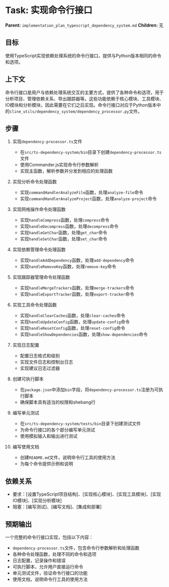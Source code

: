# Task: 实现命令行接口
   **Parent:** `implementation_plan_typescript_dependency_system.md`
   **Children:** 无

## 目标
使用TypeScript实现依赖处理系统的命令行接口，提供与Python版本相同的命令和选项。

## 上下文
命令行接口是用户与依赖处理系统交互的主要方式，提供了各种命令和选项，用于分析项目、管理依赖关系、导出跟踪器等。这些功能依赖于核心模块、工具模块、IO模块和分析模块，因此需要在它们之后实现。命令行接口对应于Python版本中的`cline_utils/dependency_system/dependency_processor.py`文件。

## 步骤
1. 实现`dependency-processor.ts`文件
   - 在`src/ts-dependency-system/bin`目录下创建`dependency-processor.ts`文件
   - 使用Commander.js实现命令行参数解析
   - 实现主函数，解析参数并分发到相应的处理函数

2. 实现分析命令处理函数
   - 实现`commandHandlerAnalyzeFile`函数，处理`analyze-file`命令
   - 实现`commandHandlerAnalyzeProject`函数，处理`analyze-project`命令

3. 实现网格操作命令处理函数
   - 实现`handleCompress`函数，处理`compress`命令
   - 实现`handleDecompress`函数，处理`decompress`命令
   - 实现`handleGetChar`函数，处理`get_char`命令
   - 实现`handleSetChar`函数，处理`set_char`命令

4. 实现依赖管理命令处理函数
   - 实现`handleAddDependency`函数，处理`add-dependency`命令
   - 实现`handleRemoveKey`函数，处理`remove-key`命令

5. 实现跟踪器管理命令处理函数
   - 实现`handleMergeTrackers`函数，处理`merge-trackers`命令
   - 实现`handleExportTracker`函数，处理`export-tracker`命令

6. 实现工具命令处理函数
   - 实现`handleClearCaches`函数，处理`clear-caches`命令
   - 实现`handleUpdateConfig`函数，处理`update-config`命令
   - 实现`handleResetConfig`函数，处理`reset-config`命令
   - 实现`handleShowDependencies`函数，处理`show-dependencies`命令

7. 实现日志配置
   - 配置日志格式和级别
   - 实现文件日志和控制台日志
   - 实现建议日志过滤器

8. 创建可执行脚本
   - 在`package.json`中添加`bin`字段，将`dependency-processor.ts`注册为可执行脚本
   - 确保脚本具有适当的权限和shebang行

9. 编写单元测试
   - 在`src/ts-dependency-system/tests/bin`目录下创建测试文件
   - 为命令行接口的各个部分编写单元测试
   - 使用模拟输入和输出进行测试

10. 编写使用文档
    - 创建`README.md`文件，说明命令行工具的使用方法
    - 为每个命令提供示例和说明

## 依赖关系
- 要求：[设置TypeScript项目结构]、[实现核心模块]、[实现工具模块]、[实现IO模块]、[实现分析模块]
- 阻塞：[编写测试]、[编写文档]、[集成和部署]

## 预期输出
一个完整的命令行接口实现，包括以下内容：
- `dependency-processor.ts`文件，包含命令行参数解析和处理函数
- 各种命令处理函数，处理不同的命令和选项
- 日志配置，记录操作和错误
- 可执行脚本，允许用户直接运行命令
- 单元测试文件，验证命令行接口的功能
- 使用文档，说明命令行工具的使用方法